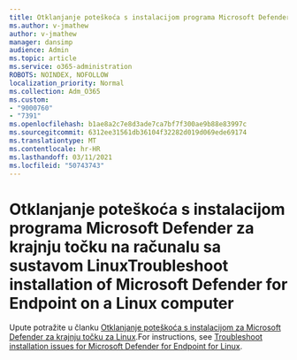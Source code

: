 ```yaml
---
title: Otklanjanje poteškoća s instalacijom programa Microsoft Defender za krajnju točku na računalu sa sustavom Linux
ms.author: v-jmathew
author: v-jmathew
manager: dansimp
audience: Admin
ms.topic: article
ms.service: o365-administration
ROBOTS: NOINDEX, NOFOLLOW
localization_priority: Normal
ms.collection: Adm_O365
ms.custom:
- "9000760"
- "7391"
ms.openlocfilehash: b1ae8a2c7e8d3ade7ca7bf7f300ae9b88e83997c
ms.sourcegitcommit: 6312ee31561db36104f32282d019d069ede69174
ms.translationtype: MT
ms.contentlocale: hr-HR
ms.lasthandoff: 03/11/2021
ms.locfileid: "50743743"
---
```

# <a name="troubleshoot-installation-of-microsoft-defender-for-endpoint-on-a-linux-computer"></a><span data-ttu-id="da0d9-102">Otklanjanje poteškoća s instalacijom programa Microsoft Defender za krajnju točku na računalu sa sustavom Linux</span><span class="sxs-lookup"><span data-stu-id="da0d9-102">Troubleshoot installation of Microsoft Defender for Endpoint on a Linux computer</span></span>

<span data-ttu-id="da0d9-103">Upute potražite u članku [Otklanjanje poteškoća s instalacijom za Microsoft Defender za krajnju točku za Linux](https://go.microsoft.com/fwlink/?linkid=2144673).</span><span class="sxs-lookup"><span data-stu-id="da0d9-103">For instructions, see [Troubleshoot installation issues for Microsoft Defender for Endpoint for Linux](https://go.microsoft.com/fwlink/?linkid=2144673).</span></span>
